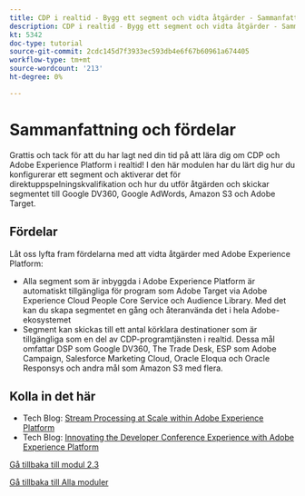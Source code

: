 ```yaml
---
title: CDP i realtid - Bygg ett segment och vidta åtgärder - Sammanfattning
description: CDP i realtid - Bygg ett segment och vidta åtgärder - Sammanfattning
kt: 5342
doc-type: tutorial
source-git-commit: 2cdc145d7f3933ec593db4e6f67b60961a674405
workflow-type: tm+mt
source-wordcount: '213'
ht-degree: 0%

---
```


# Sammanfattning och fördelar

Grattis och tack för att du har lagt ned din tid på att lära dig om CDP och Adobe Experience Platform i realtid!
I den här modulen har du lärt dig hur du konfigurerar ett segment och aktiverar det för direktuppspelningskvalifikation och hur du utför åtgärden och skickar segmentet till Google DV360, Google AdWords, Amazon S3 och Adobe Target.

## Fördelar

Låt oss lyfta fram fördelarna med att vidta åtgärder med Adobe Experience Platform:

- Alla segment som är inbyggda i Adobe Experience Platform är automatiskt tillgängliga för program som Adobe Target via Adobe Experience Cloud People Core Service och Audience Library. Med det kan du skapa segmentet en gång och återanvända det i hela Adobe-ekosystemet
- Segment kan skickas till ett antal körklara destinationer som är tillgängliga som en del av CDP-programtjänsten i realtid. Dessa mål omfattar DSP som Google DV360, The Trade Desk, ESP som Adobe Campaign, Salesforce Marketing Cloud, Oracle Eloqua och Oracle Responsys och andra mål som Amazon S3 med flera.

## Kolla in det här

- Tech Blog: [Stream Processing at Scale within Adobe Experience Platform](https://medium.com/adobetech/stream-processing-at-scale-within-adobe-experience-platform-909ed502da71)
- Tech Blog: [Innovating the Developer Conference Experience with Adobe Experience Platform](https://medium.com/adobetech/innovating-developer-conference-with-adobe-experience-platform-c8c2d1fe8d88)

[Gå tillbaka till modul 2.3](./real-time-cdp-build-a-segment-take-action.md)

[Gå tillbaka till Alla moduler](../../../overview.md)
